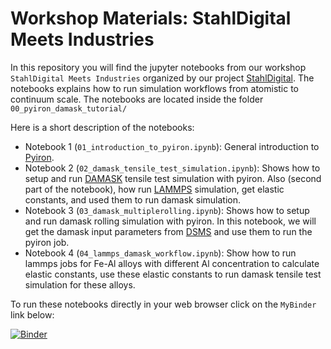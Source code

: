 # Workshop Materials: StahlDigital Meets Industries

In this repository you will find the jupyter notebooks from our workshop `StahlDigital Meets Industries` organized by our project [StahlDigital](https://material-digital.de/project/6). The notebooks explains how to run simulation workflows from atomistic to continuum scale. The notebooks are located inside the folder `00_pyiron_damask_tutorial/`

Here is a short description of the notebooks:
- Notebook 1 (`01_introduction_to_pyiron.ipynb`): General introduction to [Pyiron](https://pyiron.org/).
- Notebook 2 (`02_damask_tensile_test_simulation.ipynb`): Shows how to setup and run [DAMASK](https://damask.mpie.de/release/) tensile test simulation with pyiron. Also (second part of the notebook), how run [LAMMPS](https://www.lammps.org/#gsc.tab=0) simulation, get elastic constants, and used them to run damask simulation.
- Notebook 3 (`03_damask_multiplerolling.ipynb`): Shows how to setup and run damask rolling simulation with pyiron. In this notebook, we will get the damask input parameters from [DSMS](https://stahldigital.materials-data.space/) and use them to run the pyiron job.
- Notebook 4 (`04_lammps_damask_workflow.ipynb`): Show how to run lammps jobs for Fe-Al alloys with different Al concentration to calculate elastic constants, use these elastic constants to run damask tensile test simulation for these alloys.

To run these notebooks directly in your web browser click on the `MyBinder` link below:

[![Binder](https://mybinder.org/badge_logo.svg)](https://mybinder.org/v2/gh/usaikia/StahlDigital_Workshop_Materials.git/HEAD?labpath=00_pyiron_damask_tutorial)
